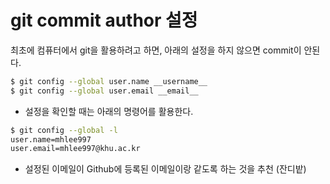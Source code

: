 # git commit author 설정

최초에 컴퓨터에서 git을 활용하려고 하면, 아래의 설정을 하지 않으면 commit이 안된다.

```bash
$ git config --global user.name __username__
$ git config --global user.email __email__
```

* 설정을 확인할 때는 아래의 명령어를 활용한다.

```bash
$ git config --global -l
user.name=mhlee997
user.email=mhlee997@khu.ac.kr
```

* 설정된 이메일이 Github에 등록된 이메일이랑 같도록 하는 것을 추천 (잔디밭)